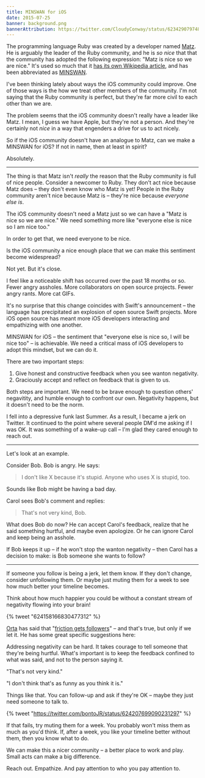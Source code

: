 ```yaml
---
title: MINSWAN for iOS
date: 2015-07-25
banner: background.png
bannerAttribution: https://twitter.com/CloudyConway/status/623429079748972544
---
```


The programming language Ruby was created by a developer named [Matz](https://en.wikipedia.org/wiki/Yukihiro_Matsumoto). He is arguably the leader of the Ruby community, and he is _so nice_ that that the community has adopted the following expression: "Matz is nice so we are nice." It's used so much that it [has its own Wikipedia article](https://en.wikipedia.org/wiki/MINASWAN), and has been abbreviated as [MINSWAN](http://blog.steveklabnik.com/posts/2011-08-19-matz-is-nice-so-we-are-nice).

I've been thinking lately about ways the iOS community could improve. One of those ways is the how we treat other members of the community. I'm not saying that the Ruby community is perfect, but they're far more civil to each other than we are.

The problem seems that the iOS community doesn't really have a leader like Matz. I mean, I guess we have Apple, but they're not a person. And they're certainly not _nice_ in a way that engenders a drive for us to act nicely.

So if the iOS community doesn't have an analogue to Matz, can we make a MINSWAN for iOS? If not in name, then at least in spirit?

Absolutely.

---

The thing is that Matz isn't _really_ the reason that the Ruby community is full of nice people. Consider a newcomer to Ruby. They don't act nice because Matz does – they don't even know who Matz is yet! People in the Ruby community aren't nice because Matz is – they're nice because _everyone else is_.

The iOS community doesn't need a Matz just so we can have a "Matz is nice so we are nice." We need something more like "everyone else is nice so I am nice too."

In order to get that, we need everyone to be nice.

Is the iOS community a nice enough place that we can make this sentiment become widespread?

Not yet. But it's close.

I feel like a noticeable shift has occurred over the past 18 months or so. Fewer angry assholes. More collaborators on open source projects. Fewer angry rants. More cat GIFs.

It's no surprise that this change coincides with Swift's announcement – the language has precipitated an explosion of open source Swift projects. More iOS open source has meant more iOS developers interacting and empathizing with one another.

MINSWAN for iOS – the sentiment that "everyone else is nice so, I will be nice too" – is achievable. We need a critical mass of iOS developers to adopt this mindset, but we can do it.

There are two important steps:

1. Give honest and constructive feedback when you see wanton negativity.
1. Graciously accept and reflect on feedback that is given to us.

Both steps are important. We need to be brave enough to question others' negavitity, and humble enough to confront our own. Negativity happens, but it doesn't need to be the norm.

I fell into a depressive funk last Summer. As a result, I became a jerk on Twitter. It continued to the point where several people DM'd me asking if I was OK. It was something of a wake-up call – I'm glad they cared enough to reach out.

---

Let's look at an example.

Consider Bob. Bob is angry. He says:

> I don't like X because it's stupid. Anyone who uses X is stupid, too.

Sounds like Bob might be having a bad day.

Carol sees Bob's comment and replies:

> That's not very kind, Bob.

What does Bob do now? He can accept Carol's feedback, realize that he said something hurtful, and maybe even apologize. Or he can ignore Carol and keep being an asshole.

If Bob keeps it up – if he won't stop the wanton negativity – then Carol has a decision to make: is Bob someone she wants to follow?

---

If someone you follow is being a jerk, let them know. If they don't change, consider unfollowing them. Or maybe just muting them for a week to see how much better your timeline becomes.

Think about how much happier you could be without a constant stream of negativity flowing into your brain!

{% tweet "624158166830477312" %}

[Orta](http://twitter.com/orta) has said that "[friction gets followers](https://realm.io/news/altconf-orta-therox-being-nice-in-open-source/)" – and that's true, but only if we let it. He has some great specific suggestions here:

<SpeakerDeck deckID="84143e0681d0483d8bdb6ecc94b75bbf" />

Addressing negativity can be hard. It takes courage to tell someone that they're being hurtful. What's important is to keep the feedback confined to what was said, and not to the person saying it.

"That's not very kind."

"I don't think that's as funny as you think it is."

Things like that. You can follow-up and ask if they're OK – maybe they just need someone to talk to.

{% tweet "https://twitter.com/bontoJR/status/624207699090231297" %}

If that fails, try muting them for a week. You probably won't miss them as much as you'd think. If, after a week, you like your timeline better without them, then you know what to do.

We can make this a nicer community – a better place to work and play. Small acts can make a big difference.

Reach out. Empathize. And pay attention to who you pay attention to.
